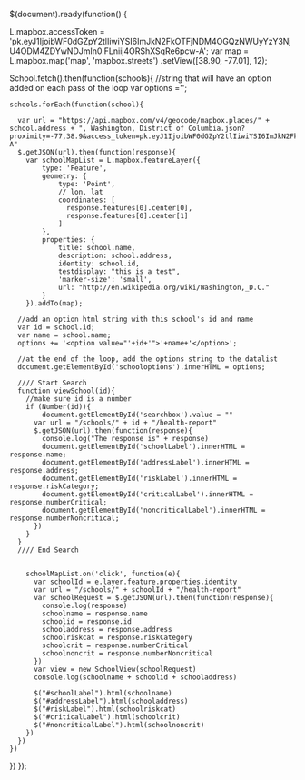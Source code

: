 $(document).ready(function() {

  L.mapbox.accessToken = 'pk.eyJ1IjoibWF0dGZpY2tlIiwiYSI6ImJkN2FkOTFjNDM4OGQzNWUyYzY3NjU4ODM4ZDYwNDJmIn0.FLniij4ORShXSqRe6pcw-A';
  var map = L.mapbox.map('map', 'mapbox.streets')
    .setView([38.90, -77.01], 12);

  School.fetch().then(function(schools){
    //string that will have an option added on each pass of the loop
    var options ='';

    schools.forEach(function(school){

      var url = "https://api.mapbox.com/v4/geocode/mapbox.places/" + school.address + ", Washington, District of Columbia.json?proximity=-77,38.9&access_token=pk.eyJ1IjoibWF0dGZpY2tlIiwiYSI6ImJkN2FkOTFjNDM4OGQzNWUyYzY3NjU4ODM4ZDYwNDJmIn0.FLniij4ORShXSqRe6pcw-A"
      $.getJSON(url).then(function(response){
        var schoolMapList = L.mapbox.featureLayer({
            type: 'Feature',
            geometry: {
                type: 'Point',
                // lon, lat
                coordinates: [
                  response.features[0].center[0],
                  response.features[0].center[1]
                ]
            },
            properties: {
                title: school.name,
                description: school.address,
                identity: school.id,
                testdisplay: "this is a test",
                'marker-size': 'small',
                url: "http://en.wikipedia.org/wiki/Washington,_D.C."
            }
        }).addTo(map);

      //add an option html string with this school's id and name
      var id = school.id;
      var name = school.name;
      options += '<option value="'+id+'">'+name+'</option>';

      //at the end of the loop, add the options string to the datalist
      document.getElementById('schooloptions').innerHTML = options;

      //// Start Search
      function viewSchool(id){
        //make sure id is a number
        if (Number(id)){
            document.getElementById('searchbox').value = ""
          var url = "/schools/" + id + "/health-report"
          $.getJSON(url).then(function(response){
            console.log("The response is" + response)
            document.getElementById('schoolLabel').innerHTML = response.name;
            document.getElementById('addressLabel').innerHTML = response.address;
            document.getElementById('riskLabel').innerHTML = response.riskCategory;
            document.getElementById('criticalLabel').innerHTML =  response.numberCritical;
            document.getElementById('noncriticalLabel').innerHTML = response.numberNoncritical;
          })
        }
      }
      //// End Search


        schoolMapList.on('click', function(e){
          var schoolId = e.layer.feature.properties.identity
          var url = "/schools/" + schoolId + "/health-report"
          var schoolRequest = $.getJSON(url).then(function(response){
            console.log(response)
            schoolname = response.name
            schoolid = response.id
            schooladdress = response.address
            schoolriskcat = response.riskCategory
            schoolcrit = response.numberCritical
            schoolnoncrit = response.numberNoncritical
          })
          var view = new SchoolView(schoolRequest)
          console.log(schoolname + schoolid + schooladdress)

          $("#schoolLabel").html(schoolname)
          $("#addressLabel").html(schooladdress)
          $("#riskLabel").html(schoolriskcat)
          $("#criticalLabel").html(schoolcrit)
          $("#noncriticalLabel").html(schoolnoncrit)
        })
      })
    })
  })
});
